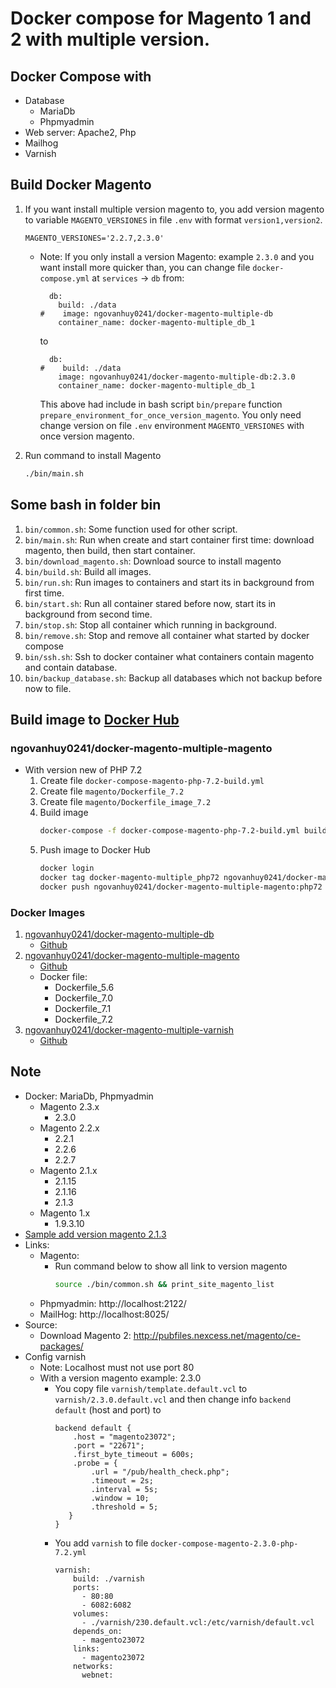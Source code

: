 # Docker compose for Magento 1 and 2 with multiple version.

## Docker Compose with
- Database
    - MariaDb
    - Phpmyadmin
- Web server: Apache2, Php
- Mailhog
- Varnish

## Build Docker Magento
1. If you want install multiple version magento to, you add version magento to variable `MAGENTO_VERSIONES` in file `.env` with format `version1,version2`.
    ```text
    MAGENTO_VERSIONES='2.2.7,2.3.0'
    ```
    
    - Note: If you only install a version Magento: example `2.3.0` and you want install more quicker than, you can change file `docker-compose.yml` at `services` -> `db` from:
        ```text
          db:
            build: ./data
        #    image: ngovanhuy0241/docker-magento-multiple-db
            container_name: docker-magento-multiple_db_1
        ```
        
        to
        
        ```text
          db:
        #    build: ./data
            image: ngovanhuy0241/docker-magento-multiple-db:2.3.0
            container_name: docker-magento-multiple_db_1
        ``` 
        
        This above had include in bash script `bin/prepare` function `prepare_environment_for_once_version_magento`. You only need change version on file `.env` environment `MAGENTO_VERSIONES` with once version magento. 
2. Run command to install Magento
    ```bash
    ./bin/main.sh
    ```

## Some bash in folder bin
1. `bin/common.sh`: Some function used for other script.
2. `bin/main.sh`: Run when create and start container first time: download magento, then build, then start container.
3. `bin/download_magento.sh`: Download source to install magento
4. `bin/build.sh`: Build all images.
5. `bin/run.sh`: Run images to containers and start its in background from first time.
6. `bin/start.sh`: Run all container stared before now, start its in background from second time.
7. `bin/stop.sh`: Stop all container which running in background.
8. `bin/remove.sh`: Stop and remove all container what started by docker compose
9. `bin/ssh.sh`: Ssh to docker container what containers contain magento and contain database.
10. `bin/backup_database.sh`: Backup all databases which not backup before now to file.

## Build image to [Docker Hub](https://hub.docker.com)
### ngovanhuy0241/docker-magento-multiple-magento
- With version new of PHP 7.2
    1. Create file `docker-compose-magento-php-7.2-build.yml`
    2. Create file `magento/Dockerfile_7.2`
    3. Create file `magento/Dockerfile_image_7.2`
    4. Build image
        ```bash
        docker-compose -f docker-compose-magento-php-7.2-build.yml build
        ```
    5. Push image to Docker Hub
        ```bash
        docker login
        docker tag docker-magento-multiple_php72 ngovanhuy0241/docker-magento-multiple-magento:php72
        docker push ngovanhuy0241/docker-magento-multiple-magento:php72
        ```

### Docker Images
1. [ngovanhuy0241/docker-magento-multiple-db](https://hub.docker.com/r/ngovanhuy0241/docker-magento-multiple-db/)
    - [Github](https://github.com/FinbertMagestore/docker-magento-multiple-db/tree/develop)
2. [ngovanhuy0241/docker-magento-multiple-magento](https://hub.docker.com/r/ngovanhuy0241/docker-magento-multiple-magento)
    - [Github](https://github.com/FinbertMagestore/docker-magento-multiple/tree/develop/magento)
    - Docker file:
        - Dockerfile_5.6
        - Dockerfile_7.0
        - Dockerfile_7.1
        - Dockerfile_7.2
3. [ngovanhuy0241/docker-magento-multiple-varnish](https://hub.docker.com/r/ngovanhuy0241/docker-magento-multiple-varnish)
    - [Github](https://github.com/FinbertMagestore/docker-magento-multiple/tree/develop/varnish)
## Note
- Docker: MariaDb, Phpmyadmin
    - Magento 2.3.x
        - 2.3.0
    - Magento 2.2.x
        - 2.2.1
        - 2.2.6
        - 2.2.7        
    - Magento 2.1.x
        - 2.1.15
        - 2.1.16
        - 2.1.3        
    - Magento 1.x 
        - 1.9.3.10
- [Sample add version magento 2.1.3](https://github.com/FinbertMagestore/docker-magento-multiple/commit/a270a89445430f16d7e24231d2c3ae7cd08a7a0f)
- Links:
    - Magento:
        - Run command below to show all link to version magento
            ```bash
            source ./bin/common.sh && print_site_magento_list
            ```
    - Phpmyadmin: http://localhost:2122/
    - MailHog: http://localhost:8025/
- Source:
    - Download Magento 2: http://pubfiles.nexcess.net/magento/ce-packages/    
- Config varnish
    - Note: Localhost must not use port 80
    - With a version magento example: 2.3.0
        - You copy file `varnish/template.default.vcl` to `varnish/2.3.0.default.vcl` and then change info `backend default` (host and port) to
            ```text
            backend default {
                .host = "magento23072";
                .port = "22671";
                .first_byte_timeout = 600s;
                .probe = {
                    .url = "/pub/health_check.php";
                    .timeout = 2s;
                    .interval = 5s;
                    .window = 10;
                    .threshold = 5;
               }
            }
            ```
        - You add `varnish` to file `docker-compose-magento-2.3.0-php-7.2.yml`
            ```text
            varnish:
                build: ./varnish
                ports:
                  - 80:80
                  - 6082:6082
                volumes:
                  - ./varnish/230.default.vcl:/etc/varnish/default.vcl
                depends_on:
                  - magento23072
                links:
                  - magento23072
                networks:
                  webnet:
            ```